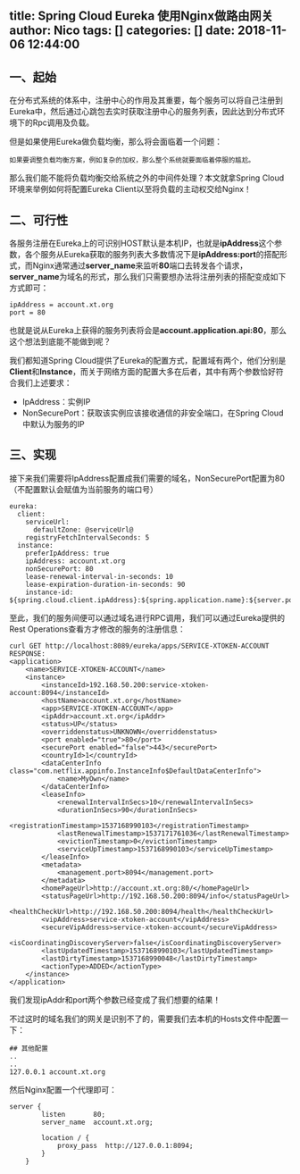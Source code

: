 title: Spring Cloud Eureka 使用Nginx做路由网关
author: Nico
tags: []
categories: []
date: 2018-11-06 12:44:00
---
## 一、起始
在分布式系统的体系中，注册中心的作用及其重要，每个服务可以将自己注册到Eureka中，然后通过心跳包去实时获取注册中心的服务列表，因此达到分布式环境下的Rpc调用及负载。

但是如果使用Eureka做负载均衡，那么将会面临着一个问题：
```
如果要调整负载均衡方案，例如复杂的加权，那么整个系统就要面临着停服的尴尬。
```
那么我们能不能将负载均衡交给系统之外的中间件处理？本文就拿Spring Cloud环境来举例如何将配置Eureka Client以至将负载的主动权交给Nginx！
## 二、可行性
各服务注册在Eureka上的可识别HOST默认是本机IP，也就是**ipAddress**这个参数，各个服务从Eureka获取的服务列表大多数情况下是**ipAddress:port**的搭配形式，而Nginx通常通过**server_name**来监听**80**端口去转发各个请求，**server_name**为域名的形式，那么我们只需要想办法将注册列表的搭配变成如下方式即可：
```
ipAddress = account.xt.org
port = 80
```
也就是说从Eureka上获得的服务列表将会是**account.application.api:80**，那么这个想法到底能不能做到呢？

我们都知道Spring Cloud提供了Eureka的配置方式，配置域有两个，他们分别是**Client**和**Instance**，而关于网络方面的配置大多在后者，其中有两个参数恰好符合我们上述要求：
 - IpAddress：实例IP
 - NonSecurePort：获取该实例应该接收通信的非安全端口，在Spring Cloud中默认为服务的IP

## 三、实现

接下来我们需要将IpAddress配置成我们需要的域名，NonSecurePort配置为80（不配置默认会赋值为当前服务的端口号）
```
eureka:
  client:
    serviceUrl:
      defaultZone: @serviceUrl@
    registryFetchIntervalSeconds: 5
  instance:
    preferIpAddress: true
    ipAddress: account.xt.org
    nonSecurePort: 80
    lease-renewal-interval-in-seconds: 10
    lease-expiration-duration-in-seconds: 90
    instance-id: ${spring.cloud.client.ipAddress}:${spring.application.name}:${server.port}
```
至此，我们的服务间便可以通过域名进行RPC调用，我们可以通过Eureka提供的Rest Operations查看方才修改的服务的注册信息：
```
curl GET http://localhost:8089/eureka/apps/SERVICE-XTOKEN-ACCOUNT
RESPONSE:
<application>
    <name>SERVICE-XTOKEN-ACCOUNT</name>
    <instance>
        <instanceId>192.168.50.200:service-xtoken-account:8094</instanceId>
        <hostName>account.xt.org</hostName>
        <app>SERVICE-XTOKEN-ACCOUNT</app>
        <ipAddr>account.xt.org</ipAddr>
        <status>UP</status>
        <overriddenstatus>UNKNOWN</overriddenstatus>
        <port enabled="true">80</port>
        <securePort enabled="false">443</securePort>
        <countryId>1</countryId>
        <dataCenterInfo class="com.netflix.appinfo.InstanceInfo$DefaultDataCenterInfo">
            <name>MyOwn</name>
        </dataCenterInfo>
        <leaseInfo>
            <renewalIntervalInSecs>10</renewalIntervalInSecs>
            <durationInSecs>90</durationInSecs>
            <registrationTimestamp>1537168990103</registrationTimestamp>
            <lastRenewalTimestamp>1537171761036</lastRenewalTimestamp>
            <evictionTimestamp>0</evictionTimestamp>
            <serviceUpTimestamp>1537168990103</serviceUpTimestamp>
        </leaseInfo>
        <metadata>
            <management.port>8094</management.port>
        </metadata>
        <homePageUrl>http://account.xt.org:80/</homePageUrl>
        <statusPageUrl>http://192.168.50.200:8094/info</statusPageUrl>
        <healthCheckUrl>http://192.168.50.200:8094/health</healthCheckUrl>
        <vipAddress>service-xtoken-account</vipAddress>
        <secureVipAddress>service-xtoken-account</secureVipAddress>
        <isCoordinatingDiscoveryServer>false</isCoordinatingDiscoveryServer>
        <lastUpdatedTimestamp>1537168990103</lastUpdatedTimestamp>
        <lastDirtyTimestamp>1537168990048</lastDirtyTimestamp>
        <actionType>ADDED</actionType>
    </instance>
</application>
```
我们发现ipAddr和port两个参数已经变成了我们想要的结果！

不过这时的域名我们的网关是识别不了的，需要我们去本机的Hosts文件中配置一下：
```
## 其他配置
..
..
127.0.0.1 account.xt.org
```
然后Nginx配置一个代理即可：
```
server {
        listen       80;
        server_name  account.xt.org;

        location / {
            proxy_pass  http://127.0.0.1:8094;
        }
    }
```